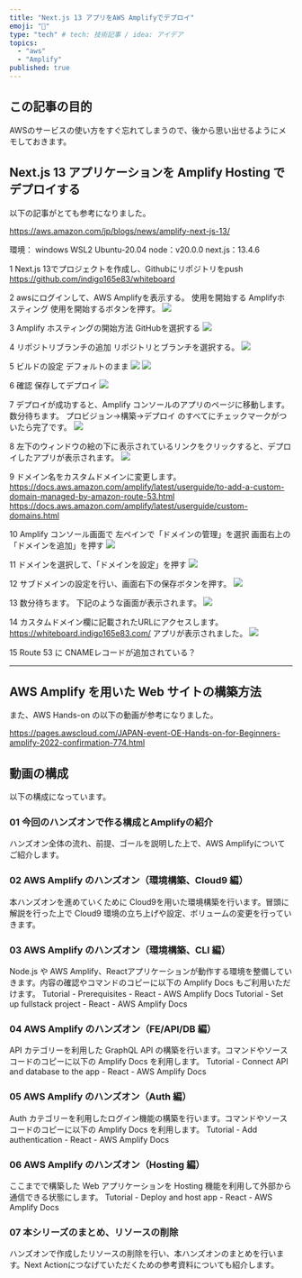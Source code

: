 ```yaml
---
title: "Next.js 13 アプリをAWS Amplifyでデプロイ"
emoji: "🤖"
type: "tech" # tech: 技術記事 / idea: アイデア
topics: 
  - "aws"
  - "Amplify"
published: true
---
```

## この記事の目的

AWSのサービスの使い方をすぐ忘れてしまうので、後から思い出せるようにメモしておきます。

## Next.js 13 アプリケーションを Amplify Hosting でデプロイする

以下の記事がとても参考になりました。

https://aws.amazon.com/jp/blogs/news/amplify-next-js-13/


環境：
windows WSL2 Ubuntu-20.04
node：v20.0.0
next.js：13.4.6

1
Next.js 13でプロジェクトを作成し、Githubにリポジトリをpush
https://github.com/indigo165e83/whiteboard


2
awsにログインして、AWS Amplifyを表示する。
使用を開始する
Amplifyホスティング
使用を開始するボタンを押す。
![](https://storage.googleapis.com/zenn-user-upload/c209e01dcc4b-20230620.png)


3
Amplify ホスティングの開始方法
GitHubを選択する
![](https://storage.googleapis.com/zenn-user-upload/152e43f5f0be-20230620.png)

4
リポジトリブランチの追加
リポジトリとブランチを選択する。
![](https://storage.googleapis.com/zenn-user-upload/14f20225dcef-20231123.png)


5
ビルドの設定
デフォルトのまま
![](https://storage.googleapis.com/zenn-user-upload/6aeb8d0e8644-20230620.png)
![](https://storage.googleapis.com/zenn-user-upload/604cd33ff056-20230620.png)

6
確認
保存してデプロイ
![](https://storage.googleapis.com/zenn-user-upload/ddd77400dc73-20231123.png)


7
デプロイが成功すると、Amplify コンソールのアプリのページに移動します。
数分待ちます。
プロビジョン→構築→デプロイ のすべてにチェックマークがついたら完了です。
![](https://storage.googleapis.com/zenn-user-upload/1eafe9a0ae5d-20230620.png)

8
 左下のウィンドウの絵の下に表示されているリンクをクリックすると、デプロイしたアプリが表示されます。
 ![](https://storage.googleapis.com/zenn-user-upload/bce47f574830-20230620.png)

9
ドメイン名をカスタムドメインに変更します。
https://docs.aws.amazon.com/amplify/latest/userguide/to-add-a-custom-domain-managed-by-amazon-route-53.html
https://docs.aws.amazon.com/amplify/latest/userguide/custom-domains.html


10
Amplify コンソール画面で
左ペインで「ドメインの管理」を選択
画面右上の「ドメインを追加」を押す
![](https://storage.googleapis.com/zenn-user-upload/a0516b0543eb-20230620.png)

11
ドメインを選択して、「ドメインを設定」を押す
![](https://storage.googleapis.com/zenn-user-upload/8ad9f5528687-20231123.png)

12
サブドメインの設定を行い、画面右下の保存ボタンを押す。
![](https://storage.googleapis.com/zenn-user-upload/f20dab5b4390-20231123.png)

13
数分待ちます。
下記のような画面が表示されます。
![](https://storage.googleapis.com/zenn-user-upload/70f1512a04fe-20231123.png)

14
カスタムドメイン欄に記載されたURLにアクセスします。
https://whiteboard.indigo165e83.com/
アプリが表示されました。
![](https://storage.googleapis.com/zenn-user-upload/cbcfb50512c7-20231123.png)


15
Route 53 に CNAMEレコードが追加されている？


---
## AWS Amplify を用いた Web サイトの構築方法

また、AWS Hands-on の以下の動画が参考になりました。

https://pages.awscloud.com/JAPAN-event-OE-Hands-on-for-Beginners-amplify-2022-confirmation-774.html

## 動画の構成

以下の構成になっています。

### 01 今回のハンズオンで作る構成とAmplifyの紹介
ハンズオン全体の流れ、前提、ゴールを説明した上で、AWS Amplifyについてご紹介します。

### 02 AWS Amplify のハンズオン（環境構築、Cloud9 編）
本ハンズオンを進めていくために Cloud9を用いた環境構築を行います。冒頭に解説を行った上で Cloud9 環境の立ち上げや設定、ボリュームの変更を行っていきます。

### 03 AWS Amplify のハンズオン（環境構築、CLI 編）
Node.js や AWS Amplify、Reactアプリケーションが動作する環境を整備していきます。内容の確認やコマンドのコピーに以下の Amplify Docs もご利用いただけます。
Tutorial - Prerequisites - React - AWS Amplify Docs
Tutorial - Set up fullstack project - React - AWS Amplify Docs

### 04 AWS Amplify のハンズオン（FE/API/DB 編）
API カテゴリーを利用した GraphQL API の構築を行います。コマンドやソースコードのコピーに以下の Amplify Docs を利用します。
Tutorial - Connect API and database to the app - React - AWS Amplify Docs


### 05 AWS Amplify のハンズオン（Auth 編）
Auth カテゴリーを利用したログイン機能の構築を行います。コマンドやソースコードのコピーに以下の Amplify Docs を利用します。
Tutorial - Add authentication - React - AWS Amplify Docs

### 06 AWS Amplify のハンズオン（Hosting 編）
ここまでで構築した Web アプリケーションを Hosting 機能を利用して外部から通信できる状態にします。
Tutorial - Deploy and host app - React - AWS Amplify Docs

### 07 本シリーズのまとめ、リソースの削除
ハンズオンで作成したリソースの削除を行い、本ハンズオンのまとめを行います。Next Actionにつなげていただくための参考資料についても紹介します。




